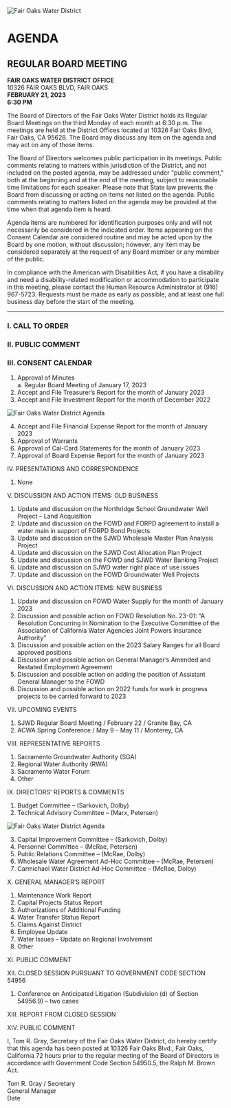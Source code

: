 <!-- Page 1 -->
![Fair Oaks Water District](https://www.fairoakswater.org/wp-content/uploads/2023/02/Agenda-021623-1.png)

# AGENDA
## REGULAR BOARD MEETING

**FAIR OAKS WATER DISTRICT OFFICE**  
10326 FAIR OAKS BLVD, FAIR OAKS  
**FEBRUARY 21, 2023**  
**6:30 PM**

The Board of Directors of the Fair Oaks Water District holds its Regular Board Meetings on the third Monday of each month at 6:30 p.m. The meetings are held at the District Offices located at 10326 Fair Oaks Blvd, Fair Oaks, CA 95628. The Board may discuss any item on the agenda and may act on any of those items.

The Board of Directors welcomes public participation in its meetings. Public comments relating to matters within jurisdiction of the District, and not included on the posted agenda, may be addressed under "public comment," both at the beginning and at the end of the meeting, subject to reasonable time limitations for each speaker. Please note that State law prevents the Board from discussing or acting on items not listed on the agenda. Public comments relating to matters listed on the agenda may be provided at the time when that agenda item is heard.

Agenda items are numbered for identification purposes only and will not necessarily be considered in the indicated order. Items appearing on the Consent Calendar are considered routine and may be acted upon by the Board by one motion, without discussion; however, any item may be considered separately at the request of any Board member or any member of the public.

In compliance with the American with Disabilities Act, if you have a disability and need a disability-related modification or accommodation to participate in this meeting, please contact the Human Resource Administrator at (916) 967-5723. Requests must be made as early as possible, and at least one full business day before the start of the meeting.

---

### I. CALL TO ORDER

### II. PUBLIC COMMENT

### III. CONSENT CALENDAR
1. Approval of Minutes  
   a. Regular Board Meeting of January 17, 2023  
2. Accept and File Treasurer’s Report for the month of January 2023  
3. Accept and File Investment Report for the month of December 2022  
<!-- Page 2 -->
![Fair Oaks Water District Agenda](https://via.placeholder.com/768x993.png?text=FAIR+OAKS+WATER+DISTRICT+AGENDA+%E2%80%93+February+21%2C+2023+PAGE+2)

4. Accept and File Financial Expense Report for the month of January 2023  
5. Approval of Warrants  
6. Approval of Cal-Card Statements for the month of January 2023  
7. Approval of Board Expense Report for the month of January 2023  

IV. PRESENTATIONS AND CORRESPONDENCE  
1. None  

V. DISCUSSION AND ACTION ITEMS: OLD BUSINESS  
1. Update and discussion on the Northridge School Groundwater Well Project – Land Acquisition  
2. Update and discussion on the FOWD and FORPD agreement to install a water main in support of FORPD Bond Projects  
3. Update and discussion on the SJWD Wholesale Master Plan Analysis Project  
4. Update and discussion on the SJWD Cost Allocation Plan Project  
5. Update and discussion on the FOWD and SJWD Water Banking Project  
6. Update and discussion on SJWD water right place of use issues  
7. Update and discussion on the FOWD Groundwater Well Projects  

VI. DISCUSSION AND ACTION ITEMS: NEW BUSINESS  
1. Update and discussion on FOWD Water Supply for the month of January 2023  
2. Discussion and possible action on FOWD Resolution No. 23-01: “A Resolution Concurring in Nomination to the Executive Committee of the Association of California Water Agencies Joint Powers Insurance Authority”  
3. Discussion and possible action on the 2023 Salary Ranges for all Board approved positions  
4. Discussion and possible action on General Manager’s Amended and Restated Employment Agreement  
5. Discussion and possible action on adding the position of Assistant General Manager to the FOWD  
6. Discussion and possible action on 2022 funds for work in progress projects to be carried forward to 2023  

VII. UPCOMING EVENTS  
1. SJWD Regular Board Meeting / February 22 / Granite Bay, CA  
2. ACWA Spring Conference / May 9 – May 11 / Monterey, CA  

VIII. REPRESENTATIVE REPORTS  
1. Sacramento Groundwater Authority (SGA)  
2. Regional Water Authority (RWA)  
3. Sacramento Water Forum  
4. Other  

IX. DIRECTORS’ REPORTS & COMMENTS  
1. Budget Committee – (Sarkovich, Dolby)  
2. Technical Advisory Committee – (Marx, Petersen)  
<!-- Page 3 -->
![Fair Oaks Water District Agenda](https://via.placeholder.com/993x768.png?text=Fair+Oaks+Water+District+Agenda)

3. Capital Improvement Committee – (Sarkovich, Dolby)  
4. Personnel Committee – (McRae, Petersen)  
5. Public Relations Committee – (McRae, Dolby)  
6. Wholesale Water Agreement Ad-Hoc Committee – (McRae, Petersen)  
7. Carmichael Water District Ad-Hoc Committee – (McRae, Dolby)  

X. GENERAL MANAGER’S REPORT  
1. Maintenance Work Report  
2. Capital Projects Status Report  
3. Authorizations of Additional Funding  
4. Water Transfer Status Report  
5. Claims Against District  
6. Employee Update  
7. Water Issues – Update on Regional Involvement  
8. Other  

XI. PUBLIC COMMENT  

XII. CLOSED SESSION PURSUANT TO GOVERNMENT CODE SECTION 54956  
1. Conference on Anticipated Litigation (Subdivision (d) of Section 54956.9) – two cases  

XIII. REPORT FROM CLOSED SESSION  

XIV. PUBLIC COMMENT  

I, Tom R. Gray, Secretary of the Fair Oaks Water District, do hereby certify that this agenda has been posted at 10326 Fair Oaks Blvd., Fair Oaks, California 72 hours prior to the regular meeting of the Board of Directors in accordance with Government Code Section 54950.5, the Ralph M. Brown Act.  

Tom R. Gray / Secretary  
General Manager  
Date  
